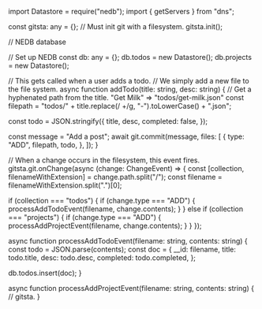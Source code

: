 import Datastore = require("nedb");
import { getServers } from "dns";

const gitsta: any = {};
// Must init git with a filesystem.
gitsta.init();

// NEDB database

// Set up NEDB
const db: any = {};
db.todos = new Datastore();
db.projects = new Datastore();

// This gets called when a user adds a todo.
// We simply add a new file to the file system.
async function addTodo(title: string, desc: string) {
  // Get a hyphenated path from the title. "Get Milk" => "todos/get-milk.json"
  const filepath = "todos/" + title.replace(/ +/g, "-").toLowerCase() + ".json";

  const todo = JSON.stringify({
    title,
    desc,
    completed: false,
  });

  const message = "Add a post";
  await git.commit(message, files: [
    {
      type: "ADD",
      filepath,
      todo,
    },
  ]);
}

// When a change occurs in the filesystem, this event fires.
gitsta.git.onChange(async (change: ChangeEvent) => {
  const [collection, filenameWithExtension] = change.path.split("/");
  const filename = filenameWithExtension.split(".")[0];

  if (collection === "todos") {
    if (change.type === "ADD") {
      processAddTodoEvent(filename, change.contents);
    }
  } else if (collection === "projects") {
    if (change.type === "ADD") {
      processAddProjectEvent(filename, change.contents);
    }
  }
});

async function processAddTodoEvent(filename: string, contents: string) {
  const todo = JSON.parse(contents);
  const doc = {
    __id: filename,
    title: todo.title,
    desc: todo.desc,
    completed: todo.completed,
  };

  db.todos.insert(doc);
}

async function processAddProjectEvent(filename: string, contents: string) {
  // gitsta.
}
